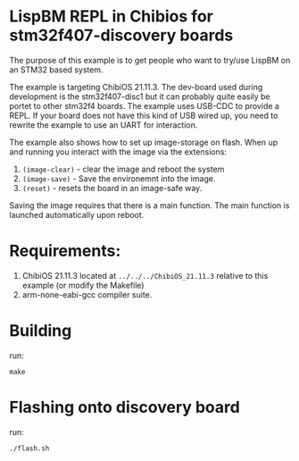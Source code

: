 
# LispBM REPL in Chibios for stm32f407-discovery boards

The purpose of this example is to get people who want to try/use 
LispBM on an STM32 based system.

The example is targeting ChibiOS 21.11.3.
The dev-board used during development is the stm32f407-disc1 but
it can probably quite easily be portet to other stm32f4 boards.
The example uses USB-CDC to provide a REPL. If your board does not
have this kind of USB wired up, you need to rewrite the example to
use an UART for interaction.

The example also shows how to set up image-storage on flash. When up
and running you interact with the image via the extensions:

1. `(image-clear)` - clear the image and reboot the system
2. `(image-save)`  - Save the environemnt into the image.
3. `(reset)` - resets the board in an image-safe way.

Saving the image requires that there is a main function. The main function
is launched automatically upon reboot.

# Requirements:

1. ChibiOS 21.11.3 located at `../../../ChibiOS_21.11.3` relative to this example (or modify the Makefile)
2. arm-none-eabi-gcc compiler suite. 

# Building

run:

```
make
```

# Flashing onto discovery board

run:

```
./flash.sh
```

